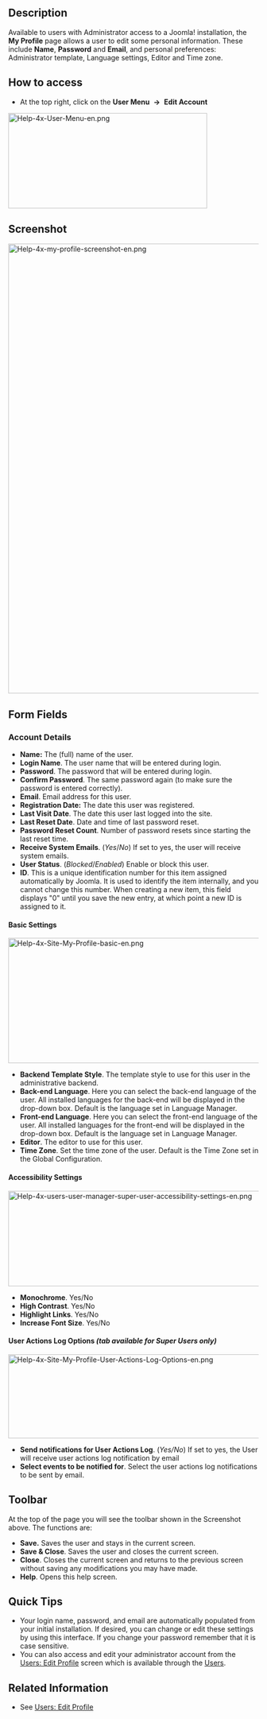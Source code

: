 <!-- Filename: Help4.x:My_Profile / Display title: My Profile -->

## Description

Available to users with Administrator access to a Joomla! installation,
the **My Profile** page allows a user to edit some personal information.
These include **Name**, **Password** and **Email**, and personal
preferences: Administrator template, Language settings, Editor and Time
zone.

## How to access

- At the top right, click on the **User Menu**  **→**  **Edit Account**

<img
src="https://docs.joomla.org/images/thumb/a/a8/Help-4x-User-Menu-en.png/400px-Help-4x-User-Menu-en.png"
decoding="async"
srcset="https://docs.joomla.org/images/thumb/a/a8/Help-4x-User-Menu-en.png/600px-Help-4x-User-Menu-en.png 1.5x, https://docs.joomla.org/images/a/a8/Help-4x-User-Menu-en.png 2x"
data-file-width="674" data-file-height="323" width="400" height="192"
alt="Help-4x-User-Menu-en.png" />

## Screenshot

<img
src="https://docs.joomla.org/images/thumb/7/78/Help-4x-my-profile-screenshot-en.png/800px-Help-4x-my-profile-screenshot-en.png"
decoding="async"
srcset="https://docs.joomla.org/images/7/78/Help-4x-my-profile-screenshot-en.png 1.5x"
data-file-width="1084" data-file-height="1226" width="800" height="905"
alt="Help-4x-my-profile-screenshot-en.png" />

## Form Fields

### Account Details

- **Name:** The (full) name of the user.
- **Login Name**. The user name that will be entered during login.
- **Password**. The password that will be entered during login.
- **Confirm Password**. The same password again (to make sure the
  password is entered correctly).
- **Email**. Email address for this user.
- **Registration Date:** The date this user was registered.
- **Last Visit Date**. The date this user last logged into the site.
- **Last Reset Date**. Date and time of last password reset.
- **Password Reset Count**. Number of password resets since starting the
  last reset time.
- **Receive System Emails**. (*Yes*/*No*) If set to yes, the user will
  receive system emails.
- **User Status**. (*Blocked*/*Enabled*) Enable or block this user.
- **ID**. This is a unique identification number for this item assigned
  automatically by Joomla. It is used to identify the item internally,
  and you cannot change this number. When creating a new item, this
  field displays "0" until you save the new entry, at which point a new
  ID is assigned to it.

#### Basic Settings

<img
src="https://docs.joomla.org/images/4/49/Help-4x-Site-My-Profile-basic-en.png"
decoding="async" data-file-width="600" data-file-height="252"
width="600" height="252" alt="Help-4x-Site-My-Profile-basic-en.png" />

- **Backend Template Style**. The template style to use for this user in
  the administrative backend.
- **Back-end Language**. Here you can select the back-end language of
  the user. All installed languages for the back-end will be displayed
  in the drop-down box. Default is the language set in Language Manager.
- **Front-end Language**. Here you can select the front-end language of
  the user. All installed languages for the front-end will be displayed
  in the drop-down box. Default is the language set in Language Manager.
- **Editor**. The editor to use for this user.
- **Time Zone**. Set the time zone of the user. Default is the Time Zone
  set in the Global Configuration.

#### Accessibility Settings

<img
src="https://docs.joomla.org/images/3/33/Help-4x-users-user-manager-super-user-accessibility-settings-en.png"
decoding="async" data-file-width="600" data-file-height="192"
width="600" height="192"
alt="Help-4x-users-user-manager-super-user-accessibility-settings-en.png" />

- **Monochrome**. Yes/No
- **High Contrast**. Yes/No
- **Highlight Links**. Yes/No
- **Increase Font Size**. Yes/No

#### User Actions Log Options *(tab available for Super Users only)*

<img
src="https://docs.joomla.org/images/0/0a/Help-4x-Site-My-Profile-User-Actions-Log-Options-en.png"
decoding="async" data-file-width="600" data-file-height="169"
width="600" height="169"
alt="Help-4x-Site-My-Profile-User-Actions-Log-Options-en.png" />

- **Send notifications for User Actions Log**. (*Yes/No*) If set to yes,
  the User will receive user actions log notification by email
- **Select events to be notified for**. Select the user actions log
  notifications to be sent by email.

## Toolbar

At the top of the page you will see the toolbar shown in the Screenshot
above. The functions are:

- **Save.** Saves the user and stays in the current screen.
- **Save & Close**. Saves the user and closes the current screen.
- **Close**. Closes the current screen and returns to the previous
  screen without saving any modifications you may have made.
- **Help**. Opens this help screen.

## Quick Tips

- Your login name, password, and email are automatically populated from
  your initial installation. If desired, you can change or edit these
  settings by using this interface. If you change your password remember
  that it is case sensitive.
- You can also access and edit your administrator account from the
  [Users: Edit
  Profile](https://docs.joomla.org/Help4.x:Users:_Edit_Profile/en "Help4.x:Users: Edit Profile/en")
  screen which is available through the
  [Users](https://docs.joomla.org/Help4.x:Users/en "Help4.x:Users/en").

## Related Information

- See [Users: Edit
  Profile](https://docs.joomla.org/Help4.x:Users:_Edit_Profile/en "Help4.x:Users: Edit Profile/en")
